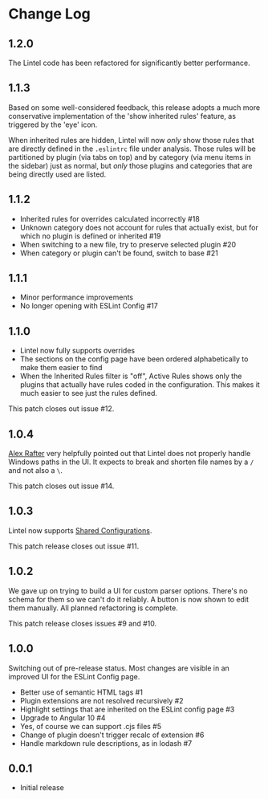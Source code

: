 # Change Log

## 1.2.0

The Lintel code has been refactored for significantly better performance.

## 1.1.3

Based on some well-considered feedback, this release adopts a much more conservative implementation of the 'show inherited rules' feature, as triggered by the 'eye' icon.

When inherited rules are hidden, Lintel will now _only_ show those rules that are directly defined in the `.eslintrc` file under analysis. Those rules will be partitioned by plugin (via tabs on top) and by category (via menu items in the sidebar) just as normal, but _only_ those plugins and categories that are being directly used are listed.

## 1.1.2

- Inherited rules for overrides calculated incorrectly #18
- Unknown category does not account for rules that actually exist, but for which no plugin is defined or inherited #19
- When switching to a new file, try to preserve selected plugin #20
- When category or plugin can't be found, switch to base #21

## 1.1.1

- Minor performance improvements
- No longer opening with ESLint Config #17

## 1.1.0

- Lintel now fully supports overrides
- The sections on the config page have been ordered alphabetically to make them easier to find
- When the Inherited Rules filter is "off", Active Rules shows only the plugins that actually have rules coded in the configuration. This makes it much easier to see just the rules defined.

This patch closes out issue #12.

## 1.0.4

[Alex Rafter](https://github.com/Alex-Rafter) very helpfully pointed out that Lintel does not properly handle Windows paths in the UI. It expects to break and shorten file names by a `/` and not also a `\`.

This patch closes out issue #14.

## 1.0.3

Lintel now supports [Shared Configurations](https://eslint.org/docs/developer-guide/shareable-configs).

This patch release closes out issue #11.

## 1.0.2

We gave up on trying to build a UI for custom parser options. There's no schema for them so we can't do it reliably. A button is now shown to edit them manually. All planned refactoring is complete.

This patch release closes issues #9 and #10.

## 1.0.0

Switching out of pre-release status. Most changes are visible in an improved UI for the ESLint Config page.

- Better use of semantic HTML tags #1
- Plugin extensions are not resolved recursively #2
- Highlight settings that are inherited on the ESLint config page #3
- Upgrade to Angular 10 #4
- Yes, of course we can support .cjs files #5
- Change of plugin doesn't trigger recalc of extension #6
- Handle markdown rule descriptions, as in lodash #7

## 0.0.1

- Initial release
